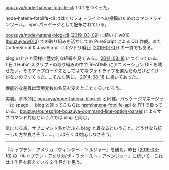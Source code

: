 [bouzuya/node-hatena-fotolife-cli][] 1.0.1 をつくった。

node-hatena-fotolife-cli ははてなフォトライフへの投稿のためのコマンドラインツール。 npm パッケージとして配布されている。

[bouzuya/node-hatena-blog-cli][] ([2019-03-09][]) に続いて w010 ([bouzuya/w010][]) での取り組みを活かしての PureScript による CLI 作成。また CoffeeScript & JavaScript リポジトリ廃止 ([2019-01-07][]) の一貫でもある。

blog のときと同様に歴史的な経緯を見てみる。 [2014-08-18][] につくっている。 1 日 1 Hubot スクリプトの取り組みの中で README にアニメーション GIF を載せたい。そのアップロード先としてはてなフォトライフを選んだのだけど CLI がないのでつくった……そんな感じ。 [2014-08-18][] に書いてあった。

機能的な差異は環境変数の名前を変えたことくらいだろう。

実装。基本的に [bouzuya/node-hatena-blog-cli][] と同様。パッケージマネージャーは spago 。 blog と違ってこちらは [npm:hatena-fotolife-api][] を FFI で扱っている。 [bouzuya/purescript-bouzuya-command-line-option-parser][] によるサブコマンド対応という点では blog と同じ。

気になる点。サブコマンド名がたぶん blog と異なるということ。どうせなら統一した方が良さそう……。しばらくは対応しなさそう。

---

『キャプテン・アメリカ／ウィンター・ソルジャー』を観た。昨日 ([2019-03-10][]) の『キャプテン・アメリカ/ザ・ファースト・アベンジャー』に続いて。これは 1 作目を超えている 2 作目だと思う。

[2014-08-18]: https://blog.bouzuya.net/2014/08/18/
[2019-01-07]: https://blog.bouzuya.net/2019/01/07/
[2019-03-09]: https://blog.bouzuya.net/2019/03/09/
[2019-03-10]: https://blog.bouzuya.net/2019/03/10/
[bouzuya/node-hatena-blog-cli]: https://github.com/bouzuya/node-hatena-blog-cli
[bouzuya/node-hatena-fotolife-cli]: https://github.com/bouzuya/node-hatena-fotolife-cli
[bouzuya/purescript-bouzuya-command-line-option-parser]: https://github.com/bouzuya/purescript-bouzuya-command-line-option-parser
[bouzuya/w010]: https://github.com/bouzuya/w010
[npm:hatena-fotolife-api]: https://www.npmjs.com/package/hatena-fotolife-api
